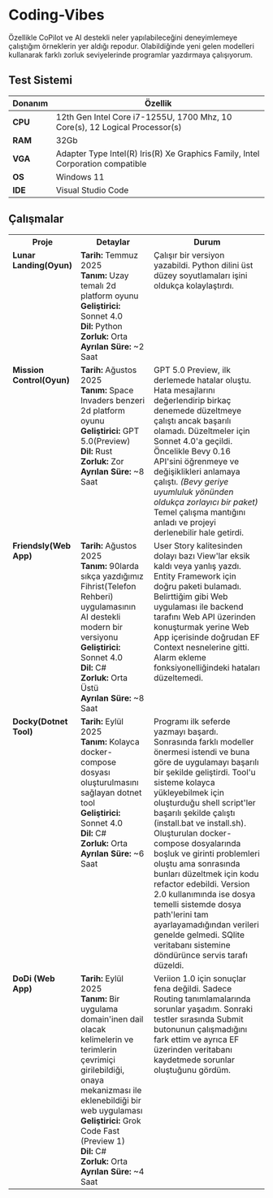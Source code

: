 # Coding-Vibes

Özellikle CoPilot ve AI destekli neler yapılabileceğini deneyimlemeye çalıştığım örneklerin yer aldığı repodur. Olabildiğinde yeni gelen modelleri kullanarak farklı zorluk seviyelerinde programlar yazdırmaya çalışıyorum.

## Test Sistemi

| **Donanım** | **Özellik**                                                                    |
| ----------- | ------------------------------------------------------------------------------ |
| **CPU**     | 12th Gen Intel Core i7-1255U, 1700 Mhz, 10 Core(s), 12 Logical Processor(s)    |
| **RAM**     | 32Gb                                                                           |
| **VGA**     | Adapter Type Intel(R) Iris(R) Xe Graphics Family, Intel Corporation compatible |
| **OS**      | Windows 11                                                                     |
| **IDE**     | Visual Studio Code                                                             |

## Çalışmalar

<table>
   <tr>
      <th>Proje</th>
      <th>Detaylar</th>
      <th>Durum</th>
   </tr>
   <tr>
      <td valign="top"><strong>Lunar Landing(Oyun)</strong></td>
      <td valign="top"><strong>Tarih:</strong> Temmuz 2025<br><strong>Tanım:</strong> Uzay temalı 2d platform oyunu<br><strong>Geliştirici:</strong> Sonnet 4.0<br><strong>Dil:</strong> Python<br><strong>Zorluk:</strong> Orta<br><strong>Ayrılan Süre:</strong> ~2 Saat</td>
      <td valign="top">Çalışır bir versiyon yazabildi. Python dilini üst düzey soyutlamaları işini oldukça kolaylaştırdı.</td>
   </tr>
   <tr>
      <td valign="top"><strong>Mission Control(Oyun)</strong></td>
      <td valign="top"><strong>Tarih:</strong> Ağustos 2025<br><strong>Tanım:</strong> Space Invaders benzeri 2d platform oyunu<br><strong>Geliştirici:</strong> GPT 5.0(Preview)<br><strong>Dil:</strong> Rust<br><strong>Zorluk:</strong> Zor<br><strong> Ayrılan Süre:</strong> ~8 Saat</td>
      <td valign="top">GPT 5.0 Preview, ilk derlemede hatalar oluştu. Hata mesajlarını değerlendirip birkaç denemede düzeltmeye çalıştı ancak başarılı olamadı. Düzeltmeler için Sonnet 4.0'a geçildi. Öncelikle Bevy 0.16 API'sini öğrenmeye ve değişiklikleri anlamaya çalıştı. <em>(Bevy geriye uyumluluk yönünden oldukça zorlayıcı bir paket)</em> Temel çalışma mantığını anladı ve projeyi derlenebilir hale getirdi.</td>
   </tr>
   <tr>
      <td valign="top"><strong>Friendsly(Web App)</strong></td>
      <td valign="top"><strong>Tarih:</strong> Ağustos 2025<br><strong>Tanım:</strong> 90larda sıkça yazdığımız Fihrist(Telefon Rehberi) uygulamasının AI destekli modern bir versiyonu<br><strong>Geliştirici:</strong> Sonnet 4.0<br><strong>Dil:</strong> C#<br><strong>Zorluk:</strong> Orta Üstü<br><strong>Ayrılan Süre:</strong> ~8 Saat</td>
      <td valign="top">User Story kalitesinden dolayı bazı View'lar eksik kaldı veya yanlış yazdı.<br>Entity Framework için doğru paketi bulamadı.<br>Belirttiğim gibi Web uygulaması ile backend tarafını Web API üzerinden konuşturmak yerine Web App içerisinde doğrudan EF Context nesnelerine gitti.<br>Alarm ekleme fonksiyonelliğindeki hataları düzeltemedi.</td>
   </tr>
   <tr>
      <td valign="top"><strong>Docky(Dotnet Tool)</strong></td>
      <td valign="top"><strong>Tarih:</strong> Eylül 2025<br><strong>Tanım:</strong> Kolayca docker-compose dosyası oluşturulmasını sağlayan dotnet tool<br><strong>Geliştirici:</strong> Sonnet 4.0<br><strong>Dil:</strong> C#<br><strong>Zorluk:</strong> Orta<br><strong> Ayrılan Süre:</strong> ~6 Saat </td>
      <td valign="top">Programı ilk seferde yazmayı başardı. Sonrasında farklı modeller önermesi istendi ve buna göre de uygulamayı başarılı bir şekilde geliştirdi. Tool'u sisteme kolayca yükleyebilmek için oluşturduğu shell script'ler başarılı şekilde çalıştı (install.bat ve install.sh). Oluşturulan docker-compose dosyalarında boşluk ve girinti problemleri oluştu ama sonrasında bunları düzeltmek için kodu refactor edebildi. Version 2.0 kullanımında ise dosya temelli sistemde dosya path'lerini tam ayarlayamadığından verileri genelde gelmedi. SQlite veritabanı sistemine döndürünce servis tarafı düzeldi. </td> 
   </tr>
   <tr>
      <td valign="top"><strong>DoDi (Web App)</strong></td>
      <td valign="top"><strong>Tarih:</strong> Eylül 2025<br><strong>Tanım:</strong> Bir uygulama domain'inen dail olacak kelimelerin ve terimlerin çevrimiçi girilebildiği, onaya mekanizması ile eklenebildiği bir web uygulaması<br><strong>Geliştirici:</strong> Grok Code Fast (Preview 1)<br><strong>Dil:</strong> C#<br><strong>Zorluk:</strong> Orta<br><strong> Ayrılan Süre:</strong> ~4 Saat  </td>
      <td valign="top">Veriion 1.0 için sonuçlar fena değildi. Sadece Routing tanımlamalarında sorunlar yaşadım. Sonraki testler sırasında Submit butonunun çalışmadığını fark ettim ve ayrıca EF üzerinden veritabanı kaydetmede sorunlar oluştuğunu gördüm.</td> 
   </tr>
</table>
